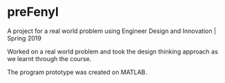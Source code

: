 # preFenyl
A project for a real world problem using Engineer Design and Innovation | Spring 2019


Worked on a real world problem and took the design thinking approach as we learnt through the course.

The program prototype was created on MATLAB.
